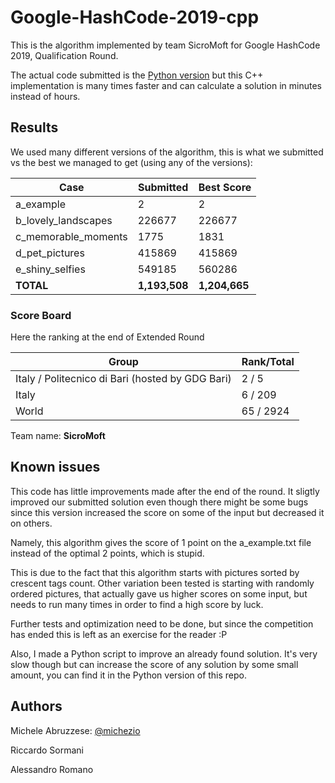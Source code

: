 # Google-HashCode-2019-cpp

This is the algorithm implemented by team SicroMoft for Google HashCode 2019, Qualification Round.

The actual code submitted is the [Python version](https://github.com/michezio/Google-HashCode-2019-python) but this C++ implementation is many times faster and can calculate a solution in minutes instead of hours.

## Results

We used many different versions of the algorithm, this is what we submitted vs the best we managed to get (using any of the versions):

| Case                  |  Submitted         |  Best Score  |
|-----------------------|--------------------|--------------|
| a_example             |  2                 |  2           |
| b_lovely_landscapes   |  226677            |  226677      |
| c_memorable_moments   |  1775              |  1831        |
| d_pet_pictures        |  415869            |  415869      |
| e_shiny_selfies       |  549185            |  560286      |
| **TOTAL**             |**1,193,508**       |**1,204,665** |


### Score Board

Here the ranking at the end of Extended Round

| Group                                            | Rank/Total |
| ------------------------------------------------ | ---------- |
| Italy / Politecnico di Bari (hosted by GDG Bari) | 2 / 5      |
| Italy                                            | 6 / 209    |
| World                                            | 65 / 2924  |

Team name: **SicroMoft**

## Known issues

This code has little improvements made after the end of the round. It sligtly improved our submitted solution even though there might be some bugs since this version increased the score on some of the input but decreased it on others.

Namely, this algorithm gives the score of 1 point on the a_example.txt file instead of the optimal 2 points, which is stupid.

This is due to the fact that this algorithm starts with pictures sorted by crescent tags count. Other variation been tested is starting with randomly ordered pictures, that actually gave us higher scores on some input, but needs to run many times in order to find a high score by luck.

Further tests and optimization need to be done, but since the competition has ended this is left as an exercise for the reader :P

Also, I made a Python script to improve an already found solution. It's very slow though but can increase the score of any solution by some small amount, you can find it in the Python version of this repo.

## Authors
Michele Abruzzese: [@michezio](https://github.com/michezio/)

Riccardo Sormani

Alessandro Romano
